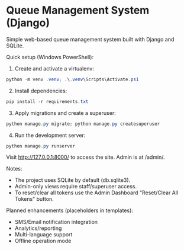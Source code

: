 # Queue Management System (Django)

Simple web-based queue management system built with Django and SQLite.

Quick setup (Windows PowerShell):

1. Create and activate a virtualenv:

```powershell
python -m venv .venv; .\.venv\Scripts\Activate.ps1
```

2. Install dependencies:

```powershell
pip install -r requirements.txt
```

3. Apply migrations and create a superuser:

```powershell
python manage.py migrate; python manage.py createsuperuser
```

4. Run the development server:

```powershell
python manage.py runserver
```

Visit http://127.0.0.1:8000/ to access the site. Admin is at /admin/.

Notes:
- The project uses SQLite by default (db.sqlite3).
- Admin-only views require staff/superuser access.
- To reset/clear all tokens use the Admin Dashboard "Reset/Clear All Tokens" button.

Planned enhancements (placeholders in templates):
- SMS/Email notification integration
- Analytics/reporting
- Multi-language support
- Offline operation mode

